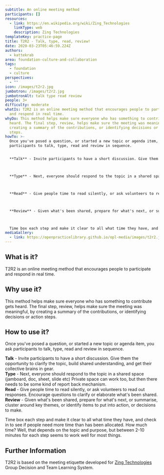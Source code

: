 ```yaml
---
subtitle: An online meeting method
participants: []
resources:
  - link: https://en.wikipedia.org/wiki/Zing_Technologies
    linkType: web
    description: Zing Technologies
templateKey: practice-page
title: T2R2 - Talk, type, read, review!
date: 2020-03-23T05:46:59.224Z
authors:
  - kattekrab
area: foundation-culture-and-collaboration
tags:
  - foundation
  - culture
perspectives:
  - ""
icon: /images/t2r2.jpg
jumbotron: /images/t2r2.jpg
jumbotronAlt: talk type read review
people: 3+
difficulty: moderate
whatIs: T2R2 is an online meeting method that encourages people to participate
  and respond in real time.
whyDo: This method helps make sure everyone who has something to contribute gets
  heard. The final step, review, helps make sure the meeting was meaningful, by
  creating a summary of the contributions, or identifying decisions or action
  steps.
howTo: >-
  Once you've posed a question, or started a new topic or agenda item, you ask
  participants to talk, type, read and review in sequence.


  **Talk** - Invite participants to have a short discussion. Give them the opportunity to clarify the topic, build shared understanding, and get their collective brains in gear.



  **Type** - Next, everyone should respond to the topic in a shared space (jamboard, doc, sheet, slide etc) Private space can work too, but then there needs to be some kind of report back mechanism.



  **Read** - Give people time to read silently, or ask volunteers to read out responses. Encourage questions to clarify or elaborate what's been shared.



  **Review** - Given what's been shared, prepare for what's next, or summarise, cluster around key themes, or identify items to put into action, or decisions to make.



  Time box each step and make it clear to all what time they have, and check in to see if people need more time than has been allocated. How much time? Well, that depends on the topic and purpose, but between 2-10 minutes for each step seems to work well for most things.
mediaGallery:
  - link: https://openpracticelibrary.github.io/opl-media/images/t2r2.jpg
---
```

## What is it?

T2R2 is an online meeting method that encourages people to participate and respond in real time. 

## Why use it?

This method helps make sure everyone who has something to contribute gets heard. The final step, review, helps make sure the meeting was meaningful, by creating a summary of the contributions, or identifying decisions or action steps.

## How to use it?

Once you've posed a question, or started a new topic or agenda item, you ask participants to talk, type, read and review in sequence. 

**Talk** - Invite participants to have a short discussion. Give them the opportunity to clarify the topic, build shared understanding, and get their collective brains in gear.\
**Type** - Next, everyone should respond to the topic in a shared space (jamboard, doc, sheet, slide etc) Private space can work too, but then there needs to be some kind of report back mechanism.\
**Read** - Give people time to read silently, or ask volunteers to read out responses. Encourage questions to clarify or elaborate what's been shared.\
**Review** - Given what's been shared, prepare for what's next, or summarise, cluster around key themes, or identify items to put into action, or decisions to make.

Time box each step and make it clear to all what time they have, and check in to see if people need more time than has been allocated. How much time? Well, that depends on the topic and purpose, but between 2-10 minutes for each step seems to work well for most things.

## Further Information

T2R2 is based on the meeting etiquette developed for [Zing Technologies](https://en.wikipedia.org/wiki/Zing_Technologies) Group Decision and Team Learning System.